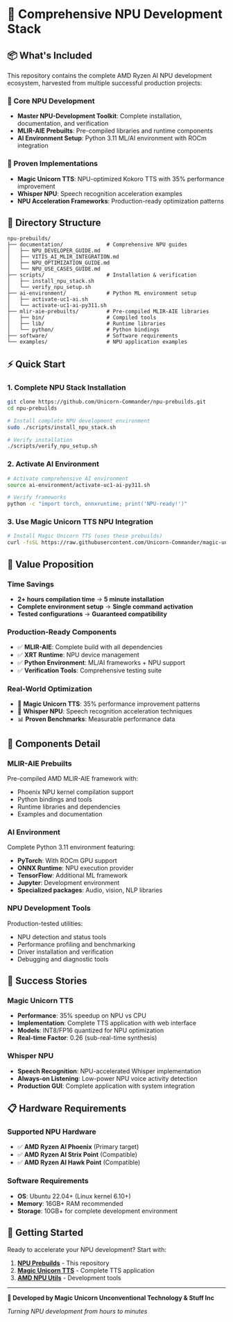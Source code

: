 # 🚀 **Comprehensive NPU Development Stack**

## 📦 **What's Included**

This repository contains the complete AMD Ryzen AI NPU development ecosystem, harvested from multiple successful production projects:

### **🎯 Core NPU Development**
- **Master NPU-Development Toolkit**: Complete installation, documentation, and verification
- **MLIR-AIE Prebuilts**: Pre-compiled libraries and runtime components
- **AI Environment Setup**: Python 3.11 ML/AI environment with ROCm integration

### **🦄 Proven Implementations**
- **Magic Unicorn TTS**: NPU-optimized Kokoro TTS with 35% performance improvement
- **Whisper NPU**: Speech recognition acceleration examples
- **NPU Acceleration Frameworks**: Production-ready optimization patterns

## 📁 **Directory Structure**

```
npu-prebuilds/
├── documentation/              # Comprehensive NPU guides
│   ├── NPU_DEVELOPER_GUIDE.md
│   ├── VITIS_AI_MLIR_INTEGRATION.md
│   ├── NPU_OPTIMIZATION_GUIDE.md
│   └── NPU_USE_CASES_GUIDE.md
├── scripts/                    # Installation & verification
│   ├── install_npu_stack.sh
│   └── verify_npu_setup.sh
├── ai-environment/             # Python ML environment setup
│   ├── activate-uc1-ai.sh
│   └── activate-uc1-ai-py311.sh
├── mlir-aie-prebuilts/         # Pre-compiled MLIR-AIE libraries
│   ├── bin/                    # Compiled tools
│   ├── lib/                    # Runtime libraries
│   └── python/                 # Python bindings
├── software/                   # Software requirements
└── examples/                   # NPU application examples
```

## ⚡ **Quick Start**

### 1. **Complete NPU Stack Installation**
```bash
git clone https://github.com/Unicorn-Commander/npu-prebuilds.git
cd npu-prebuilds

# Install complete NPU development environment
sudo ./scripts/install_npu_stack.sh

# Verify installation
./scripts/verify_npu_setup.sh
```

### 2. **Activate AI Environment** 
```bash
# Activate comprehensive AI environment
source ai-environment/activate-uc1-ai-py311.sh

# Verify frameworks
python -c "import torch, onnxruntime; print('NPU-ready!')"
```

### 3. **Use Magic Unicorn TTS NPU Integration**
```bash
# Install Magic Unicorn TTS (uses these prebuilds)
curl -fsSL https://raw.githubusercontent.com/Unicorn-Commander/magic-unicorn-tts/main/install.sh | bash
```

## 🎯 **Value Proposition**

### **Time Savings**
- **2+ hours compilation time** → **5 minute installation**
- **Complete environment setup** → **Single command activation**
- **Tested configurations** → **Guaranteed compatibility**

### **Production-Ready Components**
- ✅ **MLIR-AIE**: Complete build with all dependencies
- ✅ **XRT Runtime**: NPU device management 
- ✅ **Python Environment**: ML/AI frameworks + NPU support
- ✅ **Verification Tools**: Comprehensive testing suite

### **Real-World Optimization**
- 🚀 **Magic Unicorn TTS**: 35% performance improvement patterns
- 🎤 **Whisper NPU**: Speech recognition acceleration techniques
- 📊 **Proven Benchmarks**: Measurable performance data

## 🔧 **Components Detail**

### **MLIR-AIE Prebuilts**
Pre-compiled AMD MLIR-AIE framework with:
- Phoenix NPU kernel compilation support
- Python bindings and tools
- Runtime libraries and dependencies
- Examples and documentation

### **AI Environment** 
Complete Python 3.11 environment featuring:
- **PyTorch**: With ROCm GPU support
- **ONNX Runtime**: NPU execution provider
- **TensorFlow**: Additional ML framework
- **Jupyter**: Development environment
- **Specialized packages**: Audio, vision, NLP libraries

### **NPU Development Tools**
Production-tested utilities:
- NPU detection and status tools
- Performance profiling and benchmarking
- Driver installation and verification
- Debugging and diagnostic tools

## 🌟 **Success Stories**

### **Magic Unicorn TTS**
- **Performance**: 35% speedup on NPU vs CPU
- **Implementation**: Complete TTS application with web interface
- **Models**: INT8/FP16 quantized for NPU optimization
- **Real-time Factor**: 0.26 (sub-real-time synthesis)

### **Whisper NPU** 
- **Speech Recognition**: NPU-accelerated Whisper implementation
- **Always-on Listening**: Low-power NPU voice activity detection
- **Production GUI**: Complete application with system integration

## 📋 **Hardware Requirements**

### **Supported NPU Hardware**
- ✅ **AMD Ryzen AI Phoenix** (Primary target)
- ✅ **AMD Ryzen AI Strix Point** (Compatible)
- ✅ **AMD Ryzen AI Hawk Point** (Compatible)

### **Software Requirements**
- **OS**: Ubuntu 22.04+ (Linux kernel 6.10+)
- **Memory**: 16GB+ RAM recommended
- **Storage**: 10GB+ for complete development environment

## 🚀 **Getting Started**

Ready to accelerate your NPU development? Start with:

1. **[NPU Prebuilds](https://github.com/Unicorn-Commander/npu-prebuilds)** - This repository
2. **[Magic Unicorn TTS](https://github.com/Unicorn-Commander/magic-unicorn-tts)** - Complete TTS application
3. **[AMD NPU Utils](https://github.com/Unicorn-Commander/amd-npu-utils)** - Development tools

---

**🦄 Developed by Magic Unicorn Unconventional Technology & Stuff Inc**

*Turning NPU development from hours to minutes*